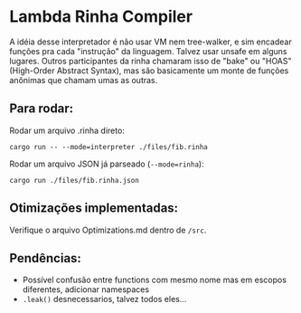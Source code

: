 Lambda Rinha Compiler
=====================

A idéia desse interpretador é não usar VM nem tree-walker, e sim encadear funções pra cada "instrução" da linguagem. Talvez usar unsafe em alguns lugares.
Outros participantes da rinha chamaram isso de "bake" ou "HOAS" (High-Order Abstract Syntax), mas são basicamente um monte de funções anônimas que chamam umas as outras.

Para rodar:
-----------

Rodar um arquivo .rinha direto:
```
cargo run -- --mode=interpreter ./files/fib.rinha
```

Rodar um arquivo JSON já parseado (`--mode=rinha`):
```
cargo run ./files/fib.rinha.json
```

Otimizações implementadas:
--------------------------

Verifique o arquivo Optimizations.md dentro de `/src`.

Pendências:
-----------

 - Possível confusão entre functions com mesmo nome mas em escopos diferentes, adicionar namespaces
 - `.leak()` desnecessarios, talvez todos eles...